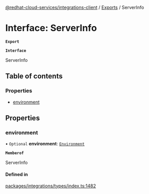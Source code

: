 [@redhat-cloud-services/integrations-client](../README.md) / [Exports](../modules.md) / ServerInfo

# Interface: ServerInfo

**`Export`**

**`Interface`**

ServerInfo

## Table of contents

### Properties

- [environment](ServerInfo.md#environment)

## Properties

### environment

• `Optional` **environment**: [`Environment`](../enums/Environment.md)

**`Memberof`**

ServerInfo

#### Defined in

[packages/integrations/types/index.ts:1482](https://github.com/RedHatInsights/javascript-clients/blob/master/packages/integrations/types/index.ts#L1482)
